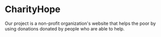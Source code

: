 # CharityHope
Our project is a non-profit organization's website that helps the poor by using donations donated by people who are able to help.
